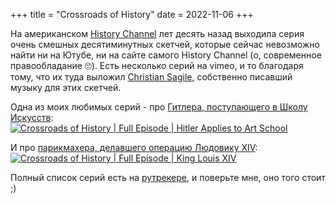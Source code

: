 +++
title = "Crossroads of History"
date = 2022-11-06
+++

На американском [History Channel](https://www.history.com/) лет десять назад выходила серия очень смешных десятиминутных скетчей, которые сейчас невозможно найти ни на Ютубе, ни на сайте самого History Channel (о, современное правообладание 🙄). Есть несколько серий на vimeo, и то благодаря тому, что их туда выложил [Christian Sagile](http://www.christiansaglie.com/), собственно писавший музыку для этих скетчей. 

Одна из моих любимых серий - про [Гитлера, поступающего в Школу Искусств](https://vimeo.com/172987602):
[![Crossroads of History | Full Episode | Hitler Applies to Art School](/img/kinglouis.png)](https://vimeo.com/172987602 "Crossroads of History | Full Episode | Hitler Applies to Art School")

И про [парикмахера, делавшего операцию Людовику XIV](https://vimeo.com/172989181):
[![Crossroads of History | Full Episode | King Louis XIV](/img/kinglouis.png)](https://vimeo.com/172989181 "Crossroads of History | Full Episode | King Louis XIV Goes Under the Kinfe")

Полный список серий есть на [рутрекере](https://rutracker.org/forum/viewtopic.php?t=5194541), и поверьте мне, оно того стоит ;) 
